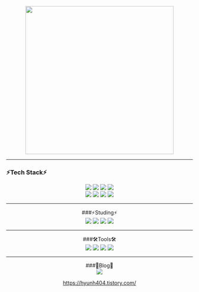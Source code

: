 <div align="center">
  <img src="https://github.com/BB545/BB545/blob/main/Welcome%20to%20Hyunhee%E2%80%99s%20Github.gif" height="400" />
</div>


-----------



### ⚡Tech Stack⚡
  




<div align="center">
  <img src="https://img.shields.io/badge/html5-E34F26.svg?style=for-the-badge&logo=HTML5&logoColor=white" />
  <img src="https://img.shields.io/badge/css3-1572B6.svg?style=for-the-badge&logo=CSS3&logoColor=white" />
  <img src="https://img.shields.io/badge/javascript-F7DF1E.svg?style=for-the-badge&logo=JavaScript&logoColor=black" />
  <img src="https://img.shields.io/badge/react-20232a.svg?style=for-the-badge&logo=react&logoColor=61DAFB" />
</div>


<div align="center">
  <img src="https://img.shields.io/badge/python-3776AB.svg?style=for-the-badge&logo=Python&logoColor=yellow" />
  <img src="https://img.shields.io/badge/pandas-150458.svg?style=for-the-badge&logo=pandas&logoColor=white" />
  <img src="https://img.shields.io/badge/numpy-013243.svg?style=for-the-badge&logo=NumPy&logoColor=white" />
  <img src="https://img.shields.io/badge/mysql-4479A1.svg?style=for-the-badge&logo=MySQL&logoColor=white" />
</div>








----------








<div align="center">
  ###⚡Studing⚡
</div>




<div align="center">
  <img src="https://img.shields.io/badge/reactnative-20232a.svg?style=for-the-badge&logo=react&logoColor=61DAFB" />
  <img src="https://img.shields.io/badge/typescript-3178C6.svg?style=for-the-badge&logo=TypeSScript&logoColor=white" />
  <img src="https://img.shields.io/badge/spring-6DB33F.svg?style=for-the-badge&logo=Spring&logoColor=white" />
  <img src="https://img.shields.io/badge/node.js-339933.svg?style=for-the-badge&logo=Node.js&logoColor=white" />
</div>








----------








<div align="center">
  ###🛠️Tools🛠️
</div>




<div align="center">
  <img src="https://img.shields.io/badge/git-F05032.svg?style=for-the-badge&logo=Git&logoColor=white" />
  <img src="https://img.shields.io/badge/github-181717.svg?style=for-the-badge&logo=GitHub&logoColor=white" />
  <img src="https://img.shields.io/badge/figma-F24E1E.svg?style=for-the-badge&logo=Figma&logoColor=white" />
  <img src="https://img.shields.io/badge/vscode-20232a.svg?style=for-the-badge&logo=visualstudiocode&logoColor=007ACC" />
</div>








----------








<div align="center">
  ###📑Blog📑
</div>




<div align="center">
  <img src="https://img.shields.io/badge/tistory-F24E1E.svg?style=for-the-badge&logo=Tistory&logoColor=white" />
  
  <https://hyunh404.tistory.com/>
</div>
